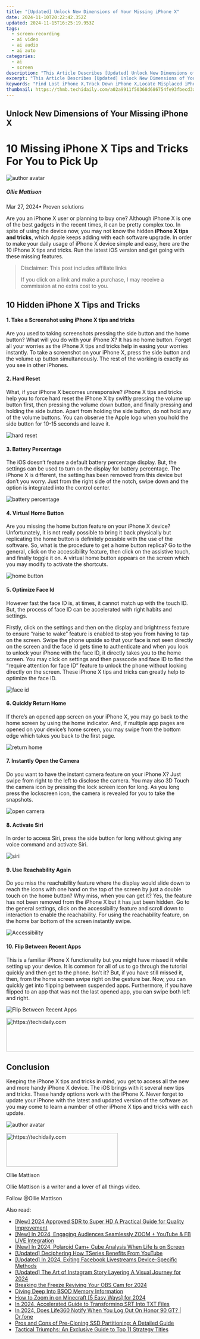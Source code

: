 ```yaml
---
title: "[Updated] Unlock New Dimensions of Your Missing iPhone X"
date: 2024-11-10T20:22:42.352Z
updated: 2024-11-15T16:25:19.953Z
tags: 
  - screen-recording
  - ai video
  - ai audio
  - ai auto
categories: 
  - ai
  - screen
description: "This Article Describes [Updated] Unlock New Dimensions of Your Missing iPhone X"
excerpt: "This Article Describes [Updated] Unlock New Dimensions of Your Missing iPhone X"
keywords: "Find Lost iPhone X,Track Down iPhone X,Locate Misplaced iPhone X,Recover Missing iPhone X,Rescue Vanished iPhone X,Search Disappearing iPhone X,Retrieve Lost iPhone X"
thumbnail: https://thmb.techidaily.com/a02a9911f50368d686754fe93fbecd3af42fa753760f192f422f0660350e151b.jpg
---
```


## Unlock New Dimensions of Your Missing iPhone X

# 10 Missing iPhone X Tips and Tricks For You to Pick Up

![author avatar](https://images.wondershare.com/filmora/article-images/ollie-mattison.jpg)

##### Ollie Mattison

 Mar 27, 2024• Proven solutions

Are you an iPhone X user or planning to buy one? Although iPhone X is one of the best gadgets in the recent times, it can be pretty complex too. In spite of using the device now, you may not know the hidden **iPhone X tips and tricks**, which Apple keeps adding with each software upgrade. In order to make your daily usage of iPhone X device simple and easy, here are the 10 iPhone X tips and tricks. Run the latest iOS version and get going with these missing features.

>  Disclaimer: This post includes affiliate links
>
>  If you click on a link and make a purchase, I may receive a commission at no extra cost to you.
>

## 10 Hidden iPhone X Tips and Tricks

#### 1\. Take a Screenshot using iPhone X tips and tricks

Are you used to taking screenshots pressing the side button and the home button? What will you do with your iPhone X? It has no home button. Forget all your worries as the iPhone X tips and tricks help in easing your worries instantly. To take a screenshot on your iPhone X, press the side button and the volume up button simultaneously. The rest of the working is exactly as you see in other iPhones.

#### 2\. Hard Reset

What, if your iPhone X becomes unresponsive? iPhone X tips and tricks help you to force hard reset the iPhone X by swiftly pressing the volume up button first, then pressing the volume down button, and finally pressing and holding the side button. Apart from holding the side button, do not hold any of the volume buttons. You can observe the Apple logo when you hold the side button for 10-15 seconds and leave it.

![hard reset](https://images.wondershare.com/filmora/article-images/iPhone-X-Hard-Reset-Buttons-min.png)

#### 3\. Battery Percentage

The iOS doesn’t feature a default battery percentage display. But, the settings can be used to turn on the display for battery percentage. The iPhone X is different, the setting has been removed from this device but don’t you worry. Just from the right side of the notch, swipe down and the option is integrated into the control center.

![battery percentage](https://images.wondershare.com/filmora/article-images/iOS_battery_percentage.jpg)

#### 4\. Virtual Home Button

Are you missing the home button feature on your iPhone X device? Unfortunately, it is not really possible to bring it back physically but replicating the home button is definitely possible with the use of the software. So, what is the procedure to get a home button replica? Go to the general, click on the accessibility feature, then click on the assistive touch, and finally toggle it on. A virtual home button appears on the screen which you may modify to activate the shortcuts.

![home button](https://images.wondershare.com/filmora/article-images/iphone-home-button.jpg)

#### 5\. Optimize Face Id

However fast the face ID is, at times, it cannot match up with the touch ID. But, the process of face ID can be accelerated with right habits and settings.

Firstly, click on the settings and then on the display and brightness feature to ensure “raise to wake” feature is enabled to stop you from having to tap on the screen. Swipe the phone upside so that your face is not seen directly on the screen and the face id gets time to authenticate and when you look to unlock your iPhone with the face ID, it directly takes you to the home screen. You may click on settings and then passcode and face ID to find the “require attention for face ID” feature to unlock the phone without looking directly on the screen. These iPhone X tips and tricks can greatly help to optimize the face ID.

![face id](https://images.wondershare.com/filmora/article-images/settings-face-id2.jpg)

#### 6\. Quickly Return Home

If there’s an opened app screen on your iPhone X, you may go back to the home screen by using the home indicator. And, if multiple app pages are opened on your device’s home screen, you may swipe from the bottom edge which takes you back to the first page.

![return home](https://images.wondershare.com/filmora/article-images/home-indicator-iphone-x.jpg)

#### 7\. Instantly Open the Camera

Do you want to have the instant camera feature on your iPhone X? Just swipe from right to the left to disclose the camera. You may also 3D Touch the camera icon by pressing the lock screen icon for long. As you long press the lockscreen icon, the camera is revealed for you to take the snapshots.

![open camera](https://images.wondershare.com/filmora/article-images/iphone-x-open-camera.jpg)

#### 8\. Activate Siri

In order to access Siri, press the side button for long without giving any voice command and activate Siri.

![siri](https://images.wondershare.com/filmora/article-images/siri.jpg)

#### 9\. Use Reachability Again

Do you miss the reachability feature where the display would slide down to reach the icons with one hand on the top of the screen by just a double touch on the home button? Why miss, when you can get it? Yes, the feature has not been removed from the iPhone X but it has just been hidden. Go to the general settings, click on the accessibility feature and scroll down to interaction to enable the reachability. For using the reachability feature, on the home bar bottom of the screen instantly swipe.

![Accessibility](https://images.wondershare.com/filmora/article-images/Accessibility.png)

#### 10\. Flip Between Recent Apps

This is a familiar iPhone X functionality but you might have missed it while setting up your device. It is common for all of us to go through the tutorial quickly and then get to the phone. Isn’t it? But, if you have still missed it, then, from the home screen swipe right on the gesture bar. Now, you can quickly get into flipping between suspended apps. Furthermore, if you have flipped to an app that was not the last opened app, you can swipe both left and right.

![Flip Between Recent Apps](https://images.wondershare.com/filmora/article-images/iphone-x-multitasking.jpg)

<!-- affiliate ads begin -->
<a href="https://aligracehair.sjv.io/c/5597632/1997695/19272" target="_top" id="1997695">
  <img src="//a.impactradius-go.com/display-ad/19272-1997695" border="0" alt="https://techidaily.com" width="728" height="90"/>
</a>
<img height="0" width="0" src="https://aligracehair.sjv.io/i/5597632/1997695/19272" style="position:absolute;visibility:hidden;" border="0" />
<!-- affiliate ads end -->

## Conclusion

Keeping the iPhone X tips and tricks in mind, you get to access all the new and more handy iPhone X device. The iOS brings with it several new tips and tricks. These handy options work with the iPhone X. Never forget to update your iPhone with the latest and updated version of the software as you may come to learn a number of other iPhone X tips and tricks with each update.

![author avatar](https://images.wondershare.com/filmora/article-images/ollie-mattison.jpg)

<!-- affiliate ads begin -->
<a href="https://aligracehair.sjv.io/c/5597632/2115946/19272" target="_top" id="2115946">
  <img src="//a.impactradius-go.com/display-ad/19272-2115946" border="0" alt="https://techidaily.com" width="300" height="90"/>
</a>
<img height="0" width="0" src="https://aligracehair.sjv.io/i/5597632/2115946/19272" style="position:absolute;visibility:hidden;" border="0" />
<!-- affiliate ads end -->

Ollie Mattison

Ollie Mattison is a writer and a lover of all things video.

Follow @Ollie Mattison


<ins class="adsbygoogle"
     style="display:block"
     data-ad-format="autorelaxed"
     data-ad-client="ca-pub-7571918770474297"
     data-ad-slot="1223367746"></ins>



<ins class="adsbygoogle"
     style="display:block"
     data-ad-client="ca-pub-7571918770474297"
     data-ad-slot="8358498916"
     data-ad-format="auto"
     data-full-width-responsive="true"></ins>


<span class="atpl-alsoreadstyle">Also read:</span>
<div><ul>
<li><a href="https://fox-friendly.techidaily.com/new-2024-approved-sdr-to-super-hd-a-practical-guide-for-quality-improvement/"><u>[New] 2024 Approved SDR to Super HD A Practical Guide for Quality Improvement</u></a></li>
<li><a href="https://fox-friendly.techidaily.com/new-in-2024-engaging-audiences-seamlessly-zoom-plus-youtube-and-fb-live-integration/"><u>[New] In 2024, Engaging Audiences Seamlessly ZOOM + YouTube & FB LIVE Integration</u></a></li>
<li><a href="https://fox-friendly.techidaily.com/new-in-2024-polaroid-camplus-cube-analysis-when-life-is-on-screen/"><u>[New] In 2024, Polaroid Cam+ Cube Analysis When Life Is on Screen</u></a></li>
<li><a href="https://youtube-video-recordings.techidaily.com/updated-deciphering-how-tseries-benefits-from-youtube/"><u>[Updated] Deciphering How TSeries Benefits From YouTube</u></a></li>
<li><a href="https://facebook-clips.techidaily.com/updated-in-2024-exiting-facebook-livestreams-device-specific-methods/"><u>[Updated] In 2024, Exiting Facebook Livestreams Device-Specific Methods</u></a></li>
<li><a href="https://instagram-video-recordings.techidaily.com/updated-the-art-of-instagram-story-layering-a-visual-journey-for-2024/"><u>[Updated] The Art of Instagram Story Layering A Visual Journey for 2024</u></a></li>
<li><a href="https://desktop-recording.techidaily.com/breaking-the-freeze-reviving-your-obs-cam-for-2024/"><u>Breaking the Freeze Reviving Your OBS Cam for 2024</u></a></li>
<li><a href="https://win11-tips.techidaily.com/diving-deep-into-bsod-memory-information/"><u>Diving Deep Into BSOD Memory Information</u></a></li>
<li><a href="https://fox-friendly.techidaily.com/how-to-zoom-in-on-minecraft-5-easy-ways-for-2024/"><u>How to Zoom in on Minecraft [5 Easy Ways] for 2024</u></a></li>
<li><a href="https://fox-friendly.techidaily.com/in-2024-accelerated-guide-to-transforming-srt-into-txt-files/"><u>In 2024, Accelerated Guide to Transforming SRT Into TXT Files</u></a></li>
<li><a href="https://review-topics.techidaily.com/in-2024-does-life360-notify-when-you-log-out-on-honor-90-gt-drfone-by-drfone-virtual-android/"><u>In 2024, Does Life360 Notify When You Log Out On Honor 90 GT? | Dr.fone</u></a></li>
<li><a href="https://fox-useful.techidaily.com/pros-and-cons-of-pre-cloning-ssd-partitioning-a-detailed-guide/"><u>Pros and Cons of Pre-Cloning SSD Partitioning: A Detailed Guide</u></a></li>
<li><a href="https://games-able.techidaily.com/tactical-triumphs-an-exclusive-guide-to-top-11-strategy-titles/"><u>Tactical Triumphs: An Exclusive Guide to Top 11 Strategy Titles</u></a></li>
</ul></div>

